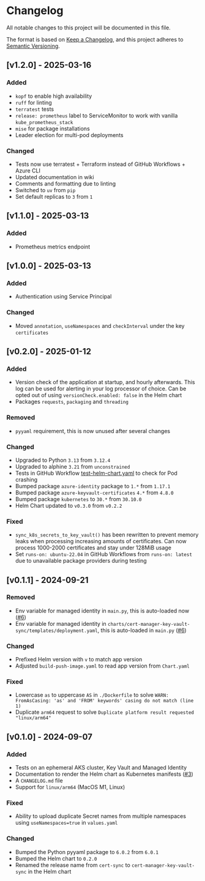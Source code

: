 # Changelog

All notable changes to this project will be documented in this file.

The format is based on [Keep a Changelog](https://keepachangelog.com/en/1.1.0/),
and this project adheres to [Semantic Versioning](https://semver.org/spec/v2.0.0.html).

## [v1.2.0] - 2025-03-16

### Added

- `kopf` to enable high availability
- `ruff` for linting
- `terratest` tests
- `release: prometheus` label to ServiceMonitor to work with vanilla `kube_prometheus_stack`
- `mise` for package installations
- Leader election for multi-pod deployments

### Changed

- Tests now use terratest + Terraform instead of GitHub Workflows + Azure CLI
- Updated documentation in wiki
- Comments and formatting due to linting
- Switched to `uv` from `pip`
- Set default replicas to `3` from `1`

## [v1.1.0] - 2025-03-13

### Added

- Prometheus metrics endpoint

## [v1.0.0] - 2025-03-13

### Added

- Authentication using Service Principal

### Changed

- Moved `annotation`, `useNamespaces` and `checkInterval` under the key `certificates`

## [v0.2.0] - 2025-01-12

### Added

- Version check of the application at startup, and hourly afterwards. This log can be used for alerting in your log processor of choice. Can be opted out of using `versionCheck.enabled: false` in the Helm chart
- Packages `requests`, `packaging` and `threading`

### Removed

- `pyyaml` requirement, this is now unused after several changes

### Changed

- Upgraded to Python `3.13` from `3.12.4`
- Upgraded to alphine `3.21` from `unconstrained`
- Tests in GitHub Workflow [test-helm-chart.yaml](./.github/workflows/test-helm-chart.yaml) to check for Pod crashing
- Bumped package `azure-identity` package to `1.*` from `1.17.1`
- Bumped package `azure-keyvault-certificates` `4.*` from `4.8.0`
- Bumped package `kubernetes` to `30.*` from `30.10.0`
- Helm Chart updated to `v0.3.0` from `v0.2.2`

### Fixed

- `sync_k8s_secrets_to_key_vault()` has been rewritten to prevent memory leaks when processing increasing amounts of certificates. Can now process 1000-2000 certificates and stay under 128MiB usage
- Set `runs-on: ubuntu-22.04` in GitHub Workflows from `runs-on: latest` due to unavailable package providers during testing

## [v0.1.1] - 2024-09-21

### Removed

- Env variable for managed identity in `main.py`, this is auto-loaded now ([#6](https://github.com/rdvansloten/cert-manager-key-vault-sync/issues/6))
- Env variable for managed identity in `charts/cert-manager-key-vault-sync/templates/deployment.yaml`, this is auto-loaded in `main.py` ([#6](https://github.com/rdvansloten/cert-manager-key-vault-sync/issues/6))

### Changed

- Prefixed Helm version with `v` to match app version
- Adjusted `build-push-image.yaml` to read app version from `Chart.yaml`

### Fixed

- Lowercase `as` to uppercase `AS` in `./Dockerfile` to solve `WARN: FromAsCasing: 'as' and 'FROM' keywords' casing do not match (line 1)`
- Duplicate `arm64` request to solve `Duplicate platform result requested "linux/arm64"`

## [v0.1.0] - 2024-09-07

### Added

- Tests on an ephemeral AKS cluster, Key Vault and Managed Identity
- Documentation to render the Helm chart as Kubernetes manifests ([#3](https://github.com/rdvansloten/cert-manager-key-vault-sync/issues/3))
- A `CHANGELOG.md` file
- Support for `linux/arm64` (MacOS M1, Linux)

### Fixed

- Ability to upload duplicate Secret names from multiple namespaces using `useNamespaces=true` in `values.yaml`

### Changed

- Bumped the Python pyyaml package to `6.0.2` from `6.0.1`
- Bumped the Helm chart to `0.2.0`
- Renamed the release name from `cert-sync` to `cert-manager-key-vault-sync` in the Helm chart
